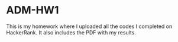 # ADM-HW1

This is my homework where I uploaded all the codes I completed on HackerRank. It also includes the PDF with my results.
